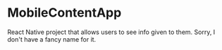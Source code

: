 # MobileContentApp
React Native project that allows users to see info given to them. Sorry, I don't have a fancy name for it.
